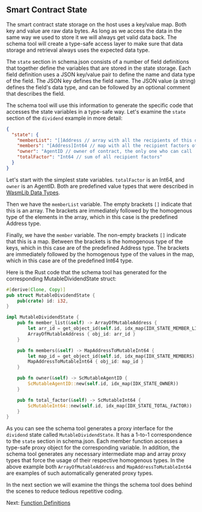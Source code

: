 ## Smart Contract State

The smart contract state storage on the host uses a key/value map. Both key and
value are raw data bytes. As long as we access the data in the same way we used
to store it we will always get valid data back. The schema tool will create a
type-safe access layer to make sure that data storage and retrieval always uses
the expected data type.

The `state` section in schema.json consists of a number of field definitions
that together define the variables that are stored in the state storage. Each
field definition uses a JSON key/value pair to define the name and data type of
the field. The JSON key defines the field name. The JSON value (a string)
defines the field's data type, and can be followed by an optional comment that
describes the field.

The schema tool will use this information to generate the specific code that
accesses the state variables in a type-safe way. Let's examine the
`state` section of the `dividend` example in more detail:

```json
{
  "state": {
    "memberList": "[]Address // array with all the recipients of this dividend",
    "members": "[Address]Int64 // map with all the recipient factors of this dividend",
    "owner": "AgentID // owner of contract, the only one who can call 'member' func",
    "totalFactor": "Int64 // sum of all recipient factors"
  }
}
```

Let's start with the simplest state variables. `totalFactor` is an Int64,
and `owner` is an AgentID. Both are predefined value types that were described
in [WasmLib Data Types](Types.md).

Then we have the `memberList` variable. The empty brackets `[]` indicate that
this is an array. The brackets are immediately followed by the homogenous type
of the elements in the array, which in this case is the predefined Address type.

Finally, we have the `member` variable. The non-empty brackets `[]` indicate
that this is a map. Between the brackets is the homogenous type of the keys,
which in this case are of the predefined Address type. The brackets are
immediately followed by the homogenous type of the values in the map, which in
this case are of the predefined Int64 type.

Here is the Rust code that the schema tool has generated for the corresponding
MutableDividendState struct:

```rust
#[derive(Clone, Copy)]
pub struct MutableDividendState {
    pub(crate) id: i32,
}

impl MutableDividendState {
    pub fn member_list(&self) -> ArrayOfMutableAddress {
        let arr_id = get_object_id(self.id, idx_map(IDX_STATE_MEMBER_LIST), TYPE_ARRAY | TYPE_ADDRESS);
        ArrayOfMutableAddress { obj_id: arr_id }
    }

    pub fn members(&self) -> MapAddressToMutableInt64 {
        let map_id = get_object_id(self.id, idx_map(IDX_STATE_MEMBERS), TYPE_MAP);
        MapAddressToMutableInt64 { obj_id: map_id }
    }

    pub fn owner(&self) -> ScMutableAgentID {
        ScMutableAgentID::new(self.id, idx_map(IDX_STATE_OWNER))
    }

    pub fn total_factor(&self) -> ScMutableInt64 {
        ScMutableInt64::new(self.id, idx_map(IDX_STATE_TOTAL_FACTOR))
    }
}
```

As you can see the schema tool generates a proxy interface for the `dividend`
state called `MutableDividendState`. It has a 1-to-1 correspondence to
the `state` section in schema.json. Each member function accesses a type-safe
proxy object for the corresponding variable. In addition, the schema tool
generates any necessary intermediate map and array proxy types that force the
usage of their respective homogenous types. In the above example
both `ArrayOfMutableAddress` and `MapAddressToMutableInt64`
are examples of such automatically generated proxy types.

In the next section we will examine the things the schema tool does behind the
scenes to reduce tedious repetitive coding.

Next: [Function Definitions](FuncDefs.md)
